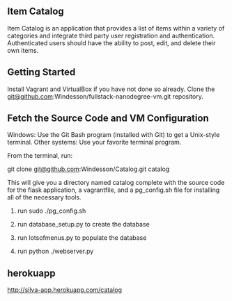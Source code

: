 Item Catalog
------------
Item Catalog is an application that provides a list of items within a variety of
categories and integrate third party user registration and authentication.
Authenticated users should have the ability
to post, edit, and delete their own items.


Getting Started
----------------------
Install Vagrant and VirtualBox if you have not done so already.
Clone the git@github.com:Windesson/fullstack-nanodegree-vm.git repository.

Fetch the Source Code and VM Configuration
------------------------------------------
Windows: Use the Git Bash program (installed with Git) to get a Unix-style terminal.
Other systems: Use your favorite terminal program.

From the terminal, run:

git clone git@github.com:Windesson/Catalog.git catalog

This will give you a directory named catalog complete with the source code for the
flask application, a vagrantfile, and a pg_config.sh file for installing all of
the necessary tools.

1. run sudo ./pg_config.sh

2. run database_setup.py to create the database

3. run lotsofmenus.py to populate the database

4. run python ./webserver.py

herokuapp
-----------------
http://silva-app.herokuapp.com/catalog
